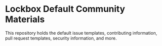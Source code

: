 # Lockbox Default Community Materials

This repository holds the default issue templates, contributing information,
pull request templates, security information, and more.
